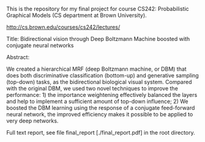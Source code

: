 This is the repository for my final project for course CS242: Probabilistic Graphical Models (CS department at Brown University).

http://cs.brown.edu/courses/cs242/lectures/

Title: Bidirectional vision through Deep Boltzmann Machine boosted with conjugate neural networks


Abstract:

We created a hierarchical MRF (deep Boltzmann machine, or DBM) that doesboth discriminative classification (bottom-up) and generative sampling (top-down)tasks, as the bidirectional biological visual system. Compared with the original DBM, we used two novel techniques to improve the performance: 1) the importance weightening effectively balanced the layers and help to implement a sufficientamount of top-down influence; 2) We boosted the DBM learning using the responseof a conjugate feed-forward neural network, the improved efficiency makes itpossible to be applied to very deep networks.

Full text report, see file final_report [./final_report.pdf] in the root directory.
